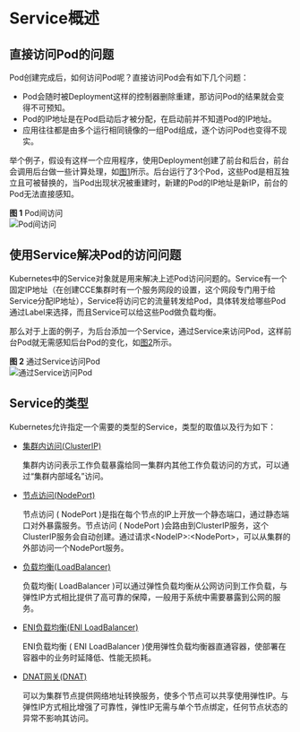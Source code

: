 # Service概述<a name="cce_01_0249"></a>

## 直接访问Pod的问题<a name="section674023294115"></a>

Pod创建完成后，如何访问Pod呢？直接访问Pod会有如下几个问题：

-   Pod会随时被Deployment这样的控制器删除重建，那访问Pod的结果就会变得不可预知。
-   Pod的IP地址是在Pod启动后才被分配，在启动前并不知道Pod的IP地址。
-   应用往往都是由多个运行相同镜像的一组Pod组成，逐个访问Pod也变得不现实。

举个例子，假设有这样一个应用程序，使用Deployment创建了前台和后台，前台会调用后台做一些计算处理，如[图1](#zh-cn_topic_0249851121_fig2173165051811)所示。后台运行了3个Pod，这些Pod是相互独立且可被替换的，当Pod出现状况被重建时，新建的Pod的IP地址是新IP，前台的Pod无法直接感知。

**图 1**  Pod间访问<a name="zh-cn_topic_0249851121_fig2173165051811"></a>  
![](figures/Pod间访问.png "Pod间访问")

## 使用Service解决Pod的访问问题<a name="section84961935194115"></a>

Kubernetes中的Service对象就是用来解决上述Pod访问问题的。Service有一个固定IP地址（在创建CCE集群时有一个服务网段的设置，这个网段专门用于给Service分配IP地址），Service将访问它的流量转发给Pod，具体转发给哪些Pod通过Label来选择，而且Service可以给这些Pod做负载均衡。

那么对于上面的例子，为后台添加一个Service，通过Service来访问Pod，这样前台Pod就无需感知后台Pod的变化，如[图2](#zh-cn_topic_0249851121_fig163156154816)所示。

**图 2**  通过Service访问Pod<a name="zh-cn_topic_0249851121_fig163156154816"></a>  
![](figures/通过Service访问Pod.png "通过Service访问Pod")

## Service的类型<a name="section12500411413"></a>

Kubernetes允许指定一个需要的类型的Service，类型的取值以及行为如下：

-   [集群内访问\(ClusterIP\)](集群内访问(ClusterIP)-70.md)

    集群内访问表示工作负载暴露给同一集群内其他工作负载访问的方式，可以通过“集群内部域名”访问。


-   [节点访问\(NodePort\)](节点访问(NodePort)-71.md)

    节点访问 \( NodePort \)是指在每个节点的IP上开放一个静态端口，通过静态端口对外暴露服务。节点访问 \( NodePort \)会路由到ClusterIP服务，这个ClusterIP服务会自动创建。通过请求<NodeIP\>:<NodePort\>，可以从集群的外部访问一个NodePort服务。

-   [负载均衡\(LoadBalancer\)](负载均衡(LoadBalancer)-72.md)

    负载均衡\( LoadBalancer \)可以通过弹性负载均衡从公网访问到工作负载，与弹性IP方式相比提供了高可靠的保障，一般用于系统中需要暴露到公网的服务。

-   [ENI负载均衡\(ENI LoadBalancer\)](ENI负载均衡-(-ENI-LoadBalancer-).md)

    ENI负载均衡 \( ENI LoadBalancer \)使用弹性负载均衡器直通容器，使部署在容器中的业务时延降低、性能无损耗。

-   [DNAT网关\(DNAT\)](DNAT网关(DNAT)-73.md)

    可以为集群节点提供网络地址转换服务，使多个节点可以共享使用弹性IP。与弹性IP方式相比增强了可靠性，弹性IP无需与单个节点绑定，任何节点状态的异常不影响其访问。



